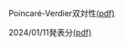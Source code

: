 [](モース理論[(pdf)](morse-th/morse-th.pdf))

[](層理論まとめノート[(pdf)](shv/shv.pdf))

[](帰納圏について[(pdf:2023年8月分)](monthly-category/2023-08-abst.pdf))

[](続・帰納圏について[(pdf:2023年12月分)](monthly-category/2023-12.pdf))

[](準アーベル圏について[(pdf)](quasi-abel/quasi-abel.pdf))
[](位相空間まとめノート[(pdf)](topo/topo.pdf))
[](ツェルナー和訳[(pdf)](zerner/zerner1971.pdf))

[](KS82和訳[(pdf)](KS82-ja/KS82-ja.pdf))

Poincaré-Verdier双対性[(pdf)](grad-seminar/PV-duality.pdf)

2024/01/11発表分[(pdf)](grad-seminar/2024-01-11.pdf)